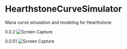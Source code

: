 # HearthstoneCurveSimulator
Mana curve simulation and modeling for Hearthstone

0.0.2
![Screen Capture](https://raw.githubusercontent.com/PJensen/HearthstoneCurveSimulator/master/Screenshots/Capture-08-15-2015.PNG)

0.0.01
![Screen Capture](https://raw.githubusercontent.com/PJensen/HearthstoneCurveSimulator/master/Screenshots/Capture-08-09-2015.PNG)

